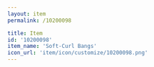 ```yaml
---
layout: item
permalink: /10200098

title: Item
id: '10200098'
item_name: 'Soft-Curl Bangs'
icon_url: 'item/icon/customize/10200098.png'
---
```

